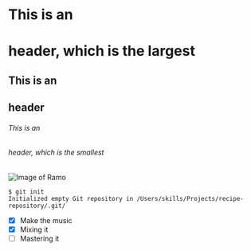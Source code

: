 # This is an <h1> header, which is the largest
## This is an <h2> header
###### This is an <h6> header, which is the smallest

![Image of Ramo](https://softlist.biz/upload/medialibrary/fe4/fl12_1.jpg)

```
$ git init
Initialized empty Git repository in /Users/skills/Projects/recipe-repository/.git/
```

- [x] Make the music
- [x] Mixing it
- [ ] Mastering it
